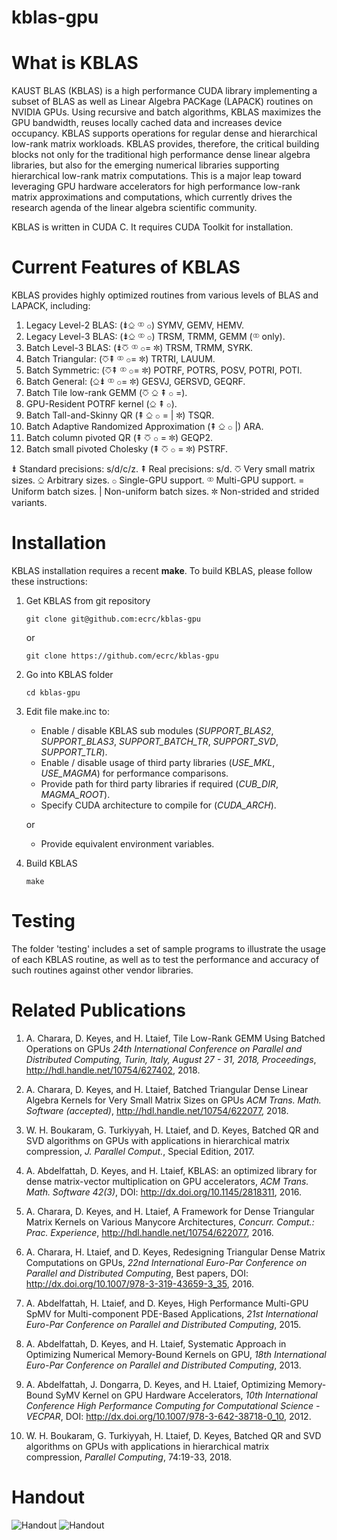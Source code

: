 # kblas-gpu

What is KBLAS
=============

KAUST BLAS (KBLAS) is a high performance CUDA library implementing a subset of BLAS as well as Linear Algebra PACKage (LAPACK) routines on NVIDIA GPUs. Using recursive and batch algorithms, KBLAS maximizes the GPU bandwidth, reuses locally cached data and increases device occupancy. KBLAS supports operations for regular dense and hierarchical low-rank matrix workloads. KBLAS provides, therefore, the critical building blocks not only for the traditional high performance dense linear algebra libraries, but also for the emerging numerical libraries supporting hierarchical low-rank matrix computations. This is a major leap toward leveraging GPU hardware accelerators for high performance low-rank matrix approximations and computations, which currently drives the research agenda of the linear algebra scientific community.

KBLAS is written in CUDA C. It requires CUDA Toolkit for installation.


Current Features of KBLAS
=========================

KBLAS provides highly optimized routines from various levels of BLAS and LAPACK, including:

1. Legacy Level-2 BLAS: (⇟⎐ ⚭ ⚬) SYMV, GEMV, HEMV.
2. Legacy Level-3 BLAS: (⇟⎐ ⚭ ⚬) TRSM, TRMM, GEMM (⚭ only).
3. Batch Level-3 BLAS: (⇟⎏ ⚭ ⚬= ✼) TRSM, TRMM, SYRK.
4. Batch Triangular: (⎏⇞ ⚭ ⚬= ✼) TRTRI, LAUUM.
5. Batch Symmetric: (⎏⇞ ⚭ ⚬= ✼) POTRF, POTRS, POSV, POTRI, POTI.
6. Batch General: (⎐⇟ ⚭ ⚬= ✼) GESVJ, GERSVD, GEQRF.
7. Batch Tile low-rank GEMM (⎏ ⎐ ⇞ ⚬ =).
8. GPU-Resident POTRF kernel (⎐ ⇞ ⚬).
9. Batch Tall-and-Skinny QR (⇞ ⎐ ⚬ = | ✼) TSQR.
10. Batch Adaptive Randomized Approximation (⇞ ⎐ ⚬ |) ARA.
11. Batch column pivoted QR (⇞ ⎏ ⚬ = ✼) GEQP2.
12. Batch small pivoted Cholesky (⇞ ⎏ ⚬ = ✼) PSTRF.

⇟ Standard precisions: s/d/c/z.
⇞ Real precisions: s/d.
⎏ Very small matrix sizes.
⎐ Arbitrary sizes.
⚬ Single-GPU support.
⚭ Multi-GPU support.
= Uniform batch sizes.
| Non-uniform batch sizes.
✼ Non-strided and strided variants.


Installation
============

KBLAS installation requires a recent **make**.
To build KBLAS, please follow these instructions:

1.  Get KBLAS from git repository

        git clone git@github.com:ecrc/kblas-gpu

    or

        git clone https://github.com/ecrc/kblas-gpu

2.  Go into KBLAS folder

        cd kblas-gpu

3.  Edit file make.inc to:
    - Enable / disable KBLAS sub modules (_SUPPORT_BLAS2_, _SUPPORT_BLAS3_, _SUPPORT_BATCH_TR_, _SUPPORT_SVD_, _SUPPORT_TLR_).
    - Enable / disable usage of third party libraries (_USE_MKL_, _USE_MAGMA_) for performance comparisons.
    - Provide path for third party libraries if required (_CUB_DIR_, _MAGMA_ROOT_).
    - Specify CUDA architecture to compile for (_CUDA_ARCH_).

    or

    - Provide equivalent environment variables.

4.  Build KBLAS

        make


Testing
=======

The folder 'testing' includes a set of sample programs to illustrate the usage of each KBLAS routine, as well as to test the performance 
and accuracy of such routines against other vendor libraries.


Related Publications
====================

1. A. Charara, D. Keyes, and H. Ltaief, Tile Low-Rank GEMM Using Batched Operations on GPUs
*24th International Conference on Parallel and Distributed Computing, Turin, Italy, August 27 - 31, 2018, Proceedings*, http://hdl.handle.net/10754/627402, 2018.

2. A. Charara, D. Keyes, and H. Ltaief, Batched Triangular Dense Linear Algebra Kernels for Very Small Matrix Sizes on GPUs
*ACM Trans. Math. Software (accepted)*, http://hdl.handle.net/10754/622077, 2018.

3. W. H. Boukaram, G. Turkiyyah, H. Ltaief, and D. Keyes, Batched QR and SVD algorithms on GPUs with applications in hierarchical matrix 
compression, *J. Parallel Comput.*, Special Edition, 2017.

4. A. Abdelfattah, D. Keyes, and H. Ltaief, KBLAS: an optimized library for dense matrix-vector multiplication on GPU accelerators, *ACM 
Trans. Math. Software 42(3)*, DOI: http://dx.doi.org/10.1145/2818311, 2016.
 
5. A. Charara, D. Keyes, and H. Ltaief, A Framework for Dense Triangular Matrix Kernels on Various Manycore Architectures, *Concurr. 
Comput.: Prac. Experience*, http://hdl.handle.net/10754/622077, 2016.

6. A. Charara, H. Ltaief, and D. Keyes, Redesigning Triangular Dense Matrix Computations on GPUs, *22nd International Euro-Par Conference 
on Parallel and Distributed Computing*, Best papers, DOI: http://dx.doi.org/10.1007/978-3-319-43659-3_35, 2016.

7. A. Abdelfattah, H. Ltaief, and D. Keyes, High Performance Multi-GPU SpMV for Multi-component PDE-Based Applications, *21st 
International Euro-Par Conference on Parallel and Distributed Computing*, 2015.

8. A. Abdelfattah, D. Keyes, and H. Ltaief, Systematic Approach in Optimizing Numerical Memory-Bound Kernels on GPU, *18th 
International Euro-Par Conference on Parallel and Distributed Computing*, 2013.

9. A. Abdelfattah, J. Dongarra, D. Keyes, and H. Ltaief, Optimizing Memory-Bound SyMV Kernel on GPU Hardware Accelerators, *10th 
International Conference High Performance Computing for Computational Science - VECPAR*, DOI: http://dx.doi.org/10.1007/978-3-642-38718-0_10, 2012.

10. W. H. Boukaram, G. Turkiyyah, H. Ltaief, D. Keyes, Batched QR and SVD algorithms on GPUs with applications in hierarchical matrix compression, *Parallel Computing*, 74:19-33, 2018.

Handout
=======
![Handout](docs/KBLAS_handout2.png)
![Handout](docs/KBLAS_handout.png)
